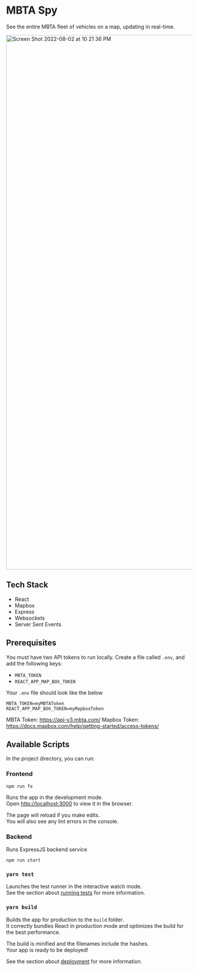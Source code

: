 # MBTA Spy

See the entire MBTA fleet of vehicles on a map, updating in real-time.

<img width="1446" alt="Screen Shot 2022-08-02 at 10 21 36 PM" src="https://user-images.githubusercontent.com/28308815/182510365-0323e121-528b-4ad1-83d3-33bffbe208b6.png">

## Tech Stack
- React
- Mapbox
- Express
- Websockets
- Server Sent Events

## Prerequisites

You must have two API tokens to run locally.  Create a file called `.env`, and add the following keys:
- `MBTA_TOKEN`
- `REACT_APP_MAP_BOX_TOKEN`

Your `.env` file should look like the below

```
MBTA_TOKEN=myMBTAToken
REACT_APP_MAP_BOX_TOKEN=myMapboxToken
```

MBTA Token: https://api-v3.mbta.com/
Mapbox Token: https://docs.mapbox.com/help/getting-started/access-tokens/

## Available Scripts

In the project directory, you can run:

### Frontend

```
npm run fe
```

Runs the app in the development mode.\
Open [http://localhost:3000](http://localhost:3000) to view it in the browser.

The page will reload if you make edits.\
You will also see any lint errors in the console.

### Backend

Runs ExpressJS backend service
```
npm run start
```

### `yarn test`

Launches the test runner in the interactive watch mode.\
See the section about [running tests](https://facebook.github.io/create-react-app/docs/running-tests) for more information.

### `yarn build`

Builds the app for production to the `build` folder.\
It correctly bundles React in production mode and optimizes the build for the best performance.

The build is minified and the filenames include the hashes.\
Your app is ready to be deployed!

See the section about [deployment](https://facebook.github.io/create-react-app/docs/deployment) for more information.
